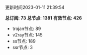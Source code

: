 更新时间2023-01-11 21:39:54

**总订阅: 73**
**总节点: 1381**
**有效节点: 426**
- trojan节点: 89
- v2ray节点: 145
- ss节点: 189
- ssr节点: 3
